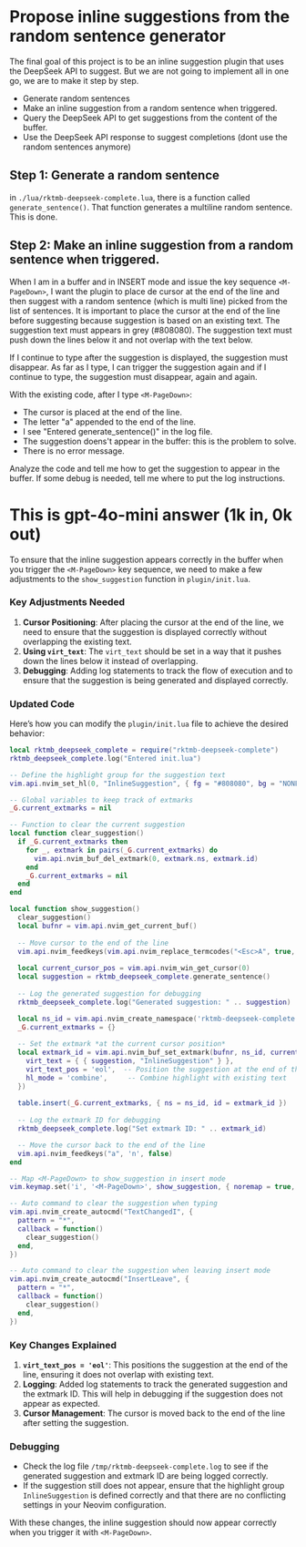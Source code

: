 # Propose inline suggestions from the random sentence generator

The final goal of this project is to be an inline suggestion plugin that uses the DeepSeek API to suggest.
But we are not going to implement all in one go, we are to make it step by step.

- Generate random sentences
- Make an inline suggestion from a random sentence when triggered.
- Query the DeepSeek API to get suggestions from the content of the buffer.
- Use the DeepSeek API response to suggest completions (dont use the random sentences anymore)

## Step 1: Generate a random sentence

in `./lua/rktmb-deepseek-complete.lua`, there is a function called `generate_sentence()`.
That function generates a multiline random sentence.
This is done.

## Step 2: Make an inline  suggestion from a random sentence when triggered.

When I am in a buffer and in INSERT mode and issue the key sequence `<M-PageDown>`,
I want the plugin to place de cursor at the end of the line and then suggest with a random sentence (which is multi line) picked from the list of sentences.
It is important to place the cursor at the end of the line before suggesting because suggestion is based on an existing text.
The suggestion text must appears in grey (#808080).
The suggestion text must push down the lines below it and not overlap with the text below.

If I continue to type after the suggestion is displayed, the suggestion must disappear.
As far as I type, I can trigger the suggestion again and if I continue to type, the suggestion must disappear, again and again.

With the existing code, after I type `<M-PageDown>`:
- The cursor is placed at the end of the line.
- The letter "a" appended to the end of the line.
- I see "Entered generate_sentence()" in the log file.
- The suggestion doens't appear in the buffer: this is the problem to solve.
- There is no error message.

Analyze the code and tell me how to get the suggestion to appear in the buffer.
If some debug is needed, tell me where to put the log instructions.



# This is gpt-4o-mini answer (1k in, 0k out)

To ensure that the inline suggestion appears correctly in the buffer when you trigger the `<M-PageDown>` key sequence, we need to make a few adjustments to the `show_suggestion` function in `plugin/init.lua`. 

### Key Adjustments Needed

1. **Cursor Positioning**: After placing the cursor at the end of the line, we need to ensure that the suggestion is displayed correctly without overlapping the existing text.
2. **Using `virt_text`**: The `virt_text` should be set in a way that it pushes down the lines below it instead of overlapping.
3. **Debugging**: Adding log statements to track the flow of execution and to ensure that the suggestion is being generated and displayed correctly.

### Updated Code

Here’s how you can modify the `plugin/init.lua` file to achieve the desired behavior:

```lua
local rktmb_deepseek_complete = require("rktmb-deepseek-complete")
rktmb_deepseek_complete.log("Entered init.lua")

-- Define the highlight group for the suggestion text
vim.api.nvim_set_hl(0, "InlineSuggestion", { fg = "#808080", bg = "NONE" })

-- Global variables to keep track of extmarks
_G.current_extmarks = nil

-- Function to clear the current suggestion
local function clear_suggestion()
  if _G.current_extmarks then
    for _, extmark in pairs(_G.current_extmarks) do
      vim.api.nvim_buf_del_extmark(0, extmark.ns, extmark.id)
    end
    _G.current_extmarks = nil
  end
end

local function show_suggestion()
  clear_suggestion()
  local bufnr = vim.api.nvim_get_current_buf()
  
  -- Move cursor to the end of the line
  vim.api.nvim_feedkeys(vim.api.nvim_replace_termcodes("<Esc>A", true, false, true), 'n', false)
  
  local current_cursor_pos = vim.api.nvim_win_get_cursor(0)
  local suggestion = rktmb_deepseek_complete.generate_sentence()
  
  -- Log the generated suggestion for debugging
  rktmb_deepseek_complete.log("Generated suggestion: " .. suggestion)

  local ns_id = vim.api.nvim_create_namespace('rktmb-deepseek-complete')
  _G.current_extmarks = {}
  
  -- Set the extmark *at the current cursor position*
  local extmark_id = vim.api.nvim_buf_set_extmark(bufnr, ns_id, current_cursor_pos[1] - 1, current_cursor_pos[2], {
    virt_text = { { suggestion, "InlineSuggestion" } },
    virt_text_pos = 'eol',  -- Position the suggestion at the end of the line
    hl_mode = 'combine',     -- Combine highlight with existing text
  })
  
  table.insert(_G.current_extmarks, { ns = ns_id, id = extmark_id })
  
  -- Log the extmark ID for debugging
  rktmb_deepseek_complete.log("Set extmark ID: " .. extmark_id)

  -- Move the cursor back to the end of the line
  vim.api.nvim_feedkeys("a", 'n', false)
end

-- Map <M-PageDown> to show_suggestion in insert mode
vim.keymap.set('i', '<M-PageDown>', show_suggestion, { noremap = true, silent = true })

-- Auto command to clear the suggestion when typing
vim.api.nvim_create_autocmd("TextChangedI", {
  pattern = "*",
  callback = function()
    clear_suggestion()
  end,
})

-- Auto command to clear the suggestion when leaving insert mode
vim.api.nvim_create_autocmd("InsertLeave", {
  pattern = "*",
  callback = function()
    clear_suggestion()
  end,
})
```

### Key Changes Explained

1. **`virt_text_pos = 'eol'`**: This positions the suggestion at the end of the line, ensuring it does not overlap with existing text.
2. **Logging**: Added log statements to track the generated suggestion and the extmark ID. This will help in debugging if the suggestion does not appear as expected.
3. **Cursor Management**: The cursor is moved back to the end of the line after setting the suggestion.

### Debugging

- Check the log file `/tmp/rktmb-deepseek-complete.log` to see if the generated suggestion and extmark ID are being logged correctly.
- If the suggestion still does not appear, ensure that the highlight group `InlineSuggestion` is defined correctly and that there are no conflicting settings in your Neovim configuration.

With these changes, the inline suggestion should now appear correctly when you trigger it with `<M-PageDown>`.

